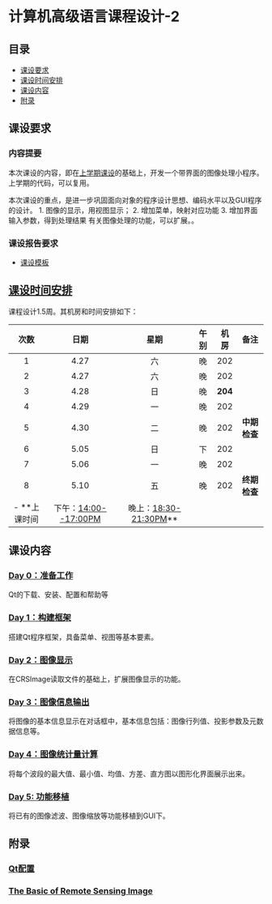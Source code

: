 # 计算机高级语言课程设计-2

## 目录
- [课设要求](#课设要求)
- [课设时间安排](#课设时间安排)
- [课设内容](#课设内容)
- [附录](#附录)

## 课设要求
### 内容提要
本次课设的内容，即在[上学期课设](./CourseDesign.md)的基础上，开发一个带界面的图像处理小程序。上学期的代码，可以复用。

本次课设的重点，是进一步巩固面向对象的程序设计思想、编码水平以及GUI程序的设计。
	1. 图像的显示，用视图显示；
	2. 增加菜单，映射对应功能
	3. 增加界面输入参数，得到处理结果
    有关图像处理的功能，可以扩展。。

### 课设报告要求
- [课设模板](https://github.com/cugwhp/OOPCPP/tree/master/docs/Projects/RSImage/%E8%AF%BE%E7%A8%8B%E8%AE%BE%E8%AE%A1%E6%8A%A5%E5%91%8A%E6%A8%A1%E6%9D%BF.doc)


## [课设时间安排](./CourseDesignScheduleNew.md)
课程设计1.5周。其机房和时间安排如下：

|  次数  |  日期   |  星期  |  午别  |  机房  |  备注  |
| :--: | :---: | :--: | :--: | :--: | :--: |
|  1   | 4.27  |  六   |  晚   | 202  |      |
|  2   | 4.27  |  六   |  晚   | 202  |      |
|  3   | 4.28  |  日   |  晚   |**204**|      |
|  4   | 4.29  |  一   |  晚   | 202  |  |
|  5   | 4.30  |  二   |  晚   | 202  |  **中期检查** |
|  6   | 5.05  |  日   |  下   | 202  |      |
|  7   | 5.06  |  一   |  晚   | 202  |      |
|  8   | 5.10  |  五   |  晚   | 202  | **终期检查** |
- **上课时间  |下午：<u>14:00--17:00PM</u>  | 晚上：<u>18:30-21:30PM</u>**

## 课设内容
### [Day 0：准备工作](./D0_Preparation.md)
Qt的下载、安装、配置和帮助等

### [Day 1：构建框架](./D1_Frame.md)
搭建Qt程序框架，具备菜单、视图等基本要素。

### [Day 2：图像显示](./D2_FileIO.md)
在CRSImage读取文件的基础上，扩展图像显示的功能。

### [Day 3：图像信息输出](./D3_Information.md)
将图像的基本信息显示在对话框中，基本信息包括：图像行列值、投影参数及元数据信息等。

### [Day 4：图像统计量计算](./D4_Statistics.md)
将每个波段的最大值、最小值、均值、方差、直方图以图形化界面展示出来。

### [Day 5: 功能移植 ](./D5_ImageProcess.md)
将已有的图像滤波、图像缩放等功能移植到GUI下。

## 附录
### [Qt配置](./QtSetup.md)
### [The Basic of Remote Sensing Image](https://github.com/cugwhp/OOPCPP/tree/master/docs/Projects/RSImage/Basic_RS_Image.pdf)
